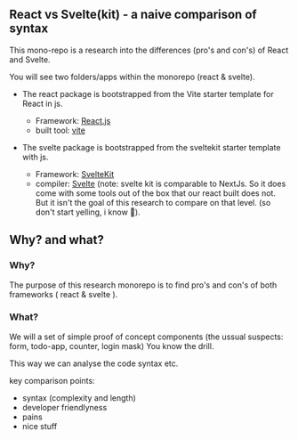 ## React vs Svelte(kit) - a naive comparison of syntax


This mono-repo is a research into the differences (pro's and con's) of React and Svelte.

You will see two folders/apps within the monorepo (react & svelte).

* The react package is bootstrapped from the Vite starter template for React in js.
  * Framework: [React.js](https://reactjs.org/) 
  * built tool: [vite](https://vitejs.dev/)

* The svelte package is bootstrapped from the sveltekit starter template with js.
  * Framework: [SvelteKit](https://kit.svelte.dev/)
  * compiler: [Svelte](https://svelte.dev/)
(note: svelte kit is comparable to NextJs. So it does come with some tools out of the box that our react built does not. But it isn't the goal of this research to compare on that level. (so don't start yelling, i know 🤠).


## Why? and what?

### Why?

The purpose of this research monorepo is to find pro's and con's of both frameworks ( react & svelte ).

### What?

We will a set of simple proof of concept components (the ussual suspects: form, todo-app, counter, login mask) You know the drill.

This way we can analyse the code syntax etc.

key comparison points:
* syntax (complexity and length)
* developer friendlyness
* pains
* nice stuff

